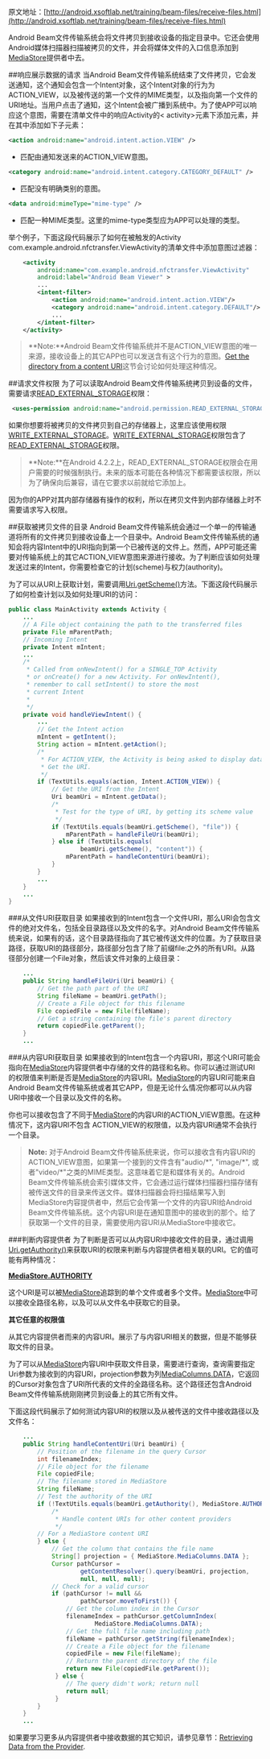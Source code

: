 原文地址：[http://android.xsoftlab.net/training/beam-files/receive-files.html](http://android.xsoftlab.net/training/beam-files/receive-files.html)

Android Beam文件传输系统会将文件拷贝到接收设备的指定目录中。它还会使用Android媒体扫描器扫描被拷贝的文件，并会将媒体文件的入口信息添加到[MediaStore](http://android.xsoftlab.net/reference/android/provider/MediaStore.html)提供者中去。

##响应展示数据的请求
当Android Beam文件传输系统结束了文件拷贝，它会发送通知，这个通知会包含一个Intent对象，这个Intent对象的行为为ACTION_VIEW，以及被传送的第一个文件的MIME类型，以及指向第一个文件的URI地址。当用户点击了通知，这个Intent会被广播到系统中。为了使APP可以响应这个意图，需要在清单文件中的响应Activity的< activity>元素下添加<intent-filter>元素，并在其中添加如下子元素：

```xml
<action android:name="android.intent.action.VIEW" />
```

- 匹配由通知发送来的ACTION_VIEW意图。

```xml
<category android:name="android.intent.category.CATEGORY_DEFAULT" />
```

- 匹配没有明确类别的意图。

```xml
<data android:mimeType="mime-type" />
```

- 匹配一种MIME类型。这里的mime-type类型应为APP可以处理的类型。

举个例子，下面这段代码展示了如何在被触发的Activity com.example.android.nfctransfer.ViewActivity的清单文件中添加意图过滤器：
```xml
    <activity
        android:name="com.example.android.nfctransfer.ViewActivity"
        android:label="Android Beam Viewer" >
        ...
        <intent-filter>
            <action android:name="android.intent.action.VIEW"/>
            <category android:name="android.intent.category.DEFAULT"/>
            ...
        </intent-filter>
    </activity>
```

> **Note:**Android Beam文件传输系统并不是ACTION_VIEW意图的唯一来源，接收设备上的其它APP也可以发送含有这个行为的意图。[Get the directory from a content URI](http://android.xsoftlab.net/training/beam-files/receive-files.html#GetDirectory)这节会讨论如何处理这种情况。

##请求文件权限
为了可以读取Android Beam文件传输系统拷贝到设备的文件，需要请求[READ\_EXTERNAL\_STORAGE](http://android.xsoftlab.net/reference/android/Manifest.permission.html#READ_EXTERNAL_STORAGE)权限：
```xml
 <uses-permission android:name="android.permission.READ_EXTERNAL_STORAGE" />
```

如果你想要将被拷贝的文件拷贝到自己的存储器上，这里应该使用权限[WRITE_EXTERNAL_STORAGE](http://android.xsoftlab.net/reference/android/Manifest.permission.html#WRITE_EXTERNAL_STORAGE)。[WRITE_EXTERNAL_STORAGE](http://android.xsoftlab.net/reference/android/Manifest.permission.html#WRITE_EXTERNAL_STORAGE)权限包含了[READ_EXTERNAL_STORAGE](http://android.xsoftlab.net/reference/android/Manifest.permission.html#READ_EXTERNAL_STORAGE)权限。

> **Note:**在Android 4.2.2上，READ_EXTERNAL_STORAGE权限会在用户需要的时候强制执行。未来的版本可能在各种情况下都需要该权限，所以为了确保向后兼容，请在它要求以前就给它添加上。

因为你的APP对其内部存储器有操作的权利，所以在拷贝文件到内部存储器上时不需要请求写入权限。

##获取被拷贝文件的目录
Android Beam文件传输系统会通过一个单一的传输通道将所有的文件拷贝到接收设备上一个目录中。Android Beam文件传输系统的通知会将内容Intent中的URI指向到第一个已被传送的文件上。然而，APP可能还需要对传输系统上的其它ACTION_VIEW意图来源进行接收。为了判断应该如何处理发送过来的Intent，你需要检查它的计划(scheme)与权力(authority)。

为了可以从URI上获取计划，需要调用[Uri.getScheme()](http://android.xsoftlab.net/reference/android/net/Uri.html#getScheme())方法。下面这段代码展示了如何检查计划以及如何处理URI的访问：
```java
public class MainActivity extends Activity {
    ...
    // A File object containing the path to the transferred files
    private File mParentPath;
    // Incoming Intent
    private Intent mIntent;
    ...
    /*
     * Called from onNewIntent() for a SINGLE_TOP Activity
     * or onCreate() for a new Activity. For onNewIntent(),
     * remember to call setIntent() to store the most
     * current Intent
     *
     */
    private void handleViewIntent() {
        ...
        // Get the Intent action
        mIntent = getIntent();
        String action = mIntent.getAction();
        /*
         * For ACTION_VIEW, the Activity is being asked to display data.
         * Get the URI.
         */
        if (TextUtils.equals(action, Intent.ACTION_VIEW)) {
            // Get the URI from the Intent
            Uri beamUri = mIntent.getData();
            /*
             * Test for the type of URI, by getting its scheme value
             */
            if (TextUtils.equals(beamUri.getScheme(), "file")) {
                mParentPath = handleFileUri(beamUri);
            } else if (TextUtils.equals(
                    beamUri.getScheme(), "content")) {
                mParentPath = handleContentUri(beamUri);
            }
        }
        ...
    }
    ...
}
```

###从文件URI获取目录
如果接收到的Intent包含一个文件URI，那么URI会包含文件的绝对文件名，包括全目录路径以及文件的名字。对Android Beam文件传输系统来说，如果有的话，这个目录路径指向了其它被传送文件的位置。为了获取目录路径，获取URI的路径部分，路径部分包含了除了前缀file:之外的所有URI。从路径部分创建一个File对象，然后该文件对象的上级目录：
```java
    ...
    public String handleFileUri(Uri beamUri) {
        // Get the path part of the URI
        String fileName = beamUri.getPath();
        // Create a File object for this filename
        File copiedFile = new File(fileName);
        // Get a string containing the file's parent directory
        return copiedFile.getParent();
    }
    ...
```

###从内容URI获取目录
如果接收到的Intent包含一个内容URI，那这个URI可能会指向在[MediaStore](http://android.xsoftlab.net/reference/android/provider/MediaStore.html)内容提供者中存储的文件的路径和名称。你可以通过测试URI的权限值来判断是否是[MediaStore](http://android.xsoftlab.net/reference/android/provider/MediaStore.html)的内容URI。[MediaStore](http://android.xsoftlab.net/reference/android/provider/MediaStore.html)的内容URI可能来自Android Beam文件传输系统或者其它APP，但是无论什么情况你都可以从内容URI中接收一个目录以及文件的名称。

你也可以接收包含了不同于[MediaStore](http://android.xsoftlab.net/reference/android/provider/MediaStore.html)的内容URI的ACTION_VIEW意图。在这种情况下，这内容URI不包含 ACTION_VIEW的权限值，以及内容URI通常不会执行一个目录。

> **Note:** 对于Android Beam文件传输系统来说，你可以接收含有内容URI的ACTION_VIEW意图，如果第一个接到的文件含有"audio/\*", "image/\*", 或者"video/\*"之类的MIME类型。这意味着它是和媒体有关的。Android Beam文件传输系统会索引媒体文件，它会通过运行媒体扫描器扫描存储有被传送文件的目录来传送文件。媒体扫描器会将扫描结果写入到MediaStore内容提供者中，然后它会传第一个文件的内容URI给Android Beam文件传输系统。这个内容URI是在通知意图中的接收到的那个。给了获取第一个文件的目录，需要使用内容URI从MediaStore中接收它。

###判断内容提供者
为了判断是否可以从内容URI中接收文件的目录，通过调用[Uri.getAuthority()](http://android.xsoftlab.net/reference/android/net/Uri.html#getAuthority())来获取URI的权限来判断与内容提供者相关联的URI。它的值可能有两种情况：

**[MediaStore.AUTHORITY](http://android.xsoftlab.net/reference/android/provider/MediaStore.html#AUTHORITY)**

这个URI是可以被[MediaStore](http://android.xsoftlab.net/reference/android/provider/MediaStore.html)追踪到的单个文件或者多个文件。[MediaStore](http://android.xsoftlab.net/reference/android/provider/MediaStore.html)中可以接收全路径名称，以及可以从文件名中获取它的目录。

**其它任意的权限值**

从其它内容提供者而来的内容URI。展示了与内容URI相关的数据，但是不能够获取文件的目录。

为了可以从[MediaStore](http://android.xsoftlab.net/reference/android/provider/MediaStore.html)内容URI中获取文件目录，需要进行查询，查询需要指定Uri参数为接收到的内容URI，projection参数为列[MediaColumns.DATA](http://android.xsoftlab.net/reference/android/provider/MediaStore.MediaColumns.html#DATA)，它返回的Cursor对象包含了URI所代表的文件的全路径名称。这个路径还包含Android Beam文件传输系统刚刚拷贝到设备上的其它所有文件。

下面这段代码展示了如何测试内容URI的权限以及从被传送的文件中接收路径以及文件名：
```java
    ...
    public String handleContentUri(Uri beamUri) {
        // Position of the filename in the query Cursor
        int filenameIndex;
        // File object for the filename
        File copiedFile;
        // The filename stored in MediaStore
        String fileName;
        // Test the authority of the URI
        if (!TextUtils.equals(beamUri.getAuthority(), MediaStore.AUTHORITY)) {
            /*
             * Handle content URIs for other content providers
             */
        // For a MediaStore content URI
        } else {
            // Get the column that contains the file name
            String[] projection = { MediaStore.MediaColumns.DATA };
            Cursor pathCursor =
                    getContentResolver().query(beamUri, projection,
                    null, null, null);
            // Check for a valid cursor
            if (pathCursor != null &&
                    pathCursor.moveToFirst()) {
                // Get the column index in the Cursor
                filenameIndex = pathCursor.getColumnIndex(
                        MediaStore.MediaColumns.DATA);
                // Get the full file name including path
                fileName = pathCursor.getString(filenameIndex);
                // Create a File object for the filename
                copiedFile = new File(fileName);
                // Return the parent directory of the file
                return new File(copiedFile.getParent());
             } else {
                // The query didn't work; return null
                return null;
             }
        }
    }
    ...
```

如果要学习更多从内容提供者中接收数据的其它知识，请参见章节：[Retrieving Data from the Provider](http://android.xsoftlab.net/guide/topics/providers/content-provider-basics.html#SimpleQuery).